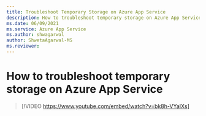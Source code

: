```yaml
---
title: Troubleshoot Temporary Storage on Azure App Service
description: How to troubleshoot temporary storage on Azure App Service
ms.date: 06/09/2021
ms.service: Azure App Service
ms.author: shwagarwal
author: ShwetaAgarwal-MS
ms.reviewer: 
---
```

# How to troubleshoot temporary storage on Azure App Service

> [!VIDEO https://www.youtube.com/embed/watch?v=bk8h-VYaIXs]